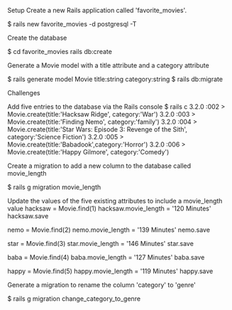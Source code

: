 Setup
Create a new Rails application called 'favorite_movies'.

$ rails new favorite_movies -d postgresql -T

Create the database

$ cd favorite_movies
rails db:create

Generate a Movie model with a title attribute and a category attribute

$ rails generate model Movie title:string category:string
$ rails db:migrate

Challenges

Add five entries to the database via the Rails console
$ rails c
3.2.0 :002 > Movie.create(title:'Hacksaw Ridge', category:'War')
3.2.0 :003 > Movie.create(title:'Finding Nemo', category:'family')
3.2.0 :004 > Movie.create(title:'Star Wars: Episode 3: Revenge of the Sith', category:'Science Fiction')
3.2.0 :005 > Movie.create(title:'Babadook',category:'Horror')
3.2.0 :006 > Movie.create(title:'Happy Gilmore', category:'Comedy')

Create a migration to add a new column to the database called movie_length

$ rails g migration movie_length

Update the values of the five existing attributes to include a movie_length value
hacksaw = Movie.find(1)
hacksaw.movie_length = '120 Minutes'
hacksaw.save

nemo = Movie.find(2)
nemo.movie_length = '139 Minutes'
nemo.save

star = Movie.find(3)
star.movie_length = '146 Minutes'
star.save

baba = Movie.find(4)
baba.movie_length = '127 Minutes'
baba.save

happy = Movie.find(5)
happy.movie_length = '119 Minutes'
happy.save

Generate a migration to rename the column 'category' to 'genre'

$ rails g migration change_category_to_genre
